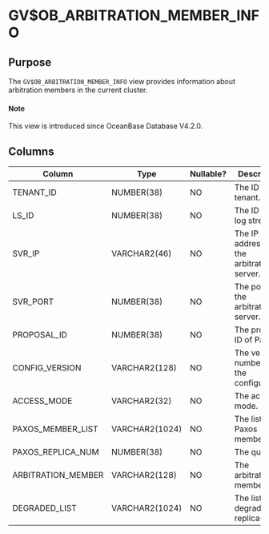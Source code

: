 # GV$OB_ARBITRATION_MEMBER_INFO

## Purpose

The `GV$OB_ARBITRATION_MEMBER_INFO` view provides information about arbitration members in the current cluster. 

<main id="notice" type='explain'>
  <h4>Note</h4>
  <p>This view is introduced since OceanBase Database V4.2.0. </p>
</main>

## Columns

| **Column** | **Type** | **Nullable?** | **Description** |
| --- | --- | --- | --- |
| TENANT_ID | NUMBER(38) | NO | The ID of the tenant. |
| LS_ID | NUMBER(38) | NO | The ID of the log stream. |
| SVR_IP | VARCHAR2(46) | NO | The IP address of the arbitration server. |
| SVR_PORT | NUMBER(38) | NO | The port of the arbitration server. |
| PROPOSAL_ID | NUMBER(38) | NO | The proposal ID of Paxos. |
| CONFIG_VERSION | VARCHAR2(128) | NO | The version number of the configuration. |
| ACCESS_MODE | VARCHAR2(32) | NO | The access mode. |
| PAXOS_MEMBER_LIST | VARCHAR2(1024) | NO | The list of Paxos members. |
| PAXOS_REPLICA_NUM | NUMBER(38) | NO | The quorum. |
| ARBITRATION_MEMBER | VARCHAR2(128) | NO | The arbitration member. |
| DEGRADED_LIST | VARCHAR2(1024) | NO | The list of degraded replicas. |
